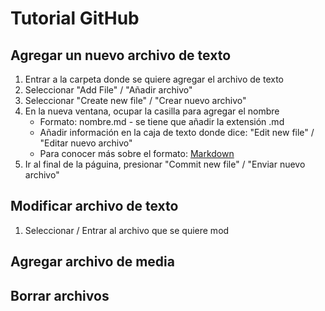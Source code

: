 # Tutorial GitHub

## Agregar un nuevo archivo de texto

1. Entrar a la carpeta donde se quiere agregar el archivo de texto
2. Seleccionar "Add File" / "Añadir archivo"
3. Seleccionar "Create new file" / "Crear nuevo archivo"
4. En la nueva ventana, ocupar la casilla para agregar el nombre
      + Formato: nombre.md - se tiene que añadir la extensión .md
      + Añadir información en la caja de texto donde dice: "Edit new file" / "Editar nuevo archivo"
      + Para conocer más sobre el formato: [Markdown](https://www.markdownguide.org/basic-syntax/) 
6. Ir al final de la páguina, presionar "Commit new file" / "Enviar nuevo archivo"

## Modificar archivo de texto

1. Seleccionar / Entrar al archivo que se quiere mod

## Agregar archivo de media

## Borrar archivos


